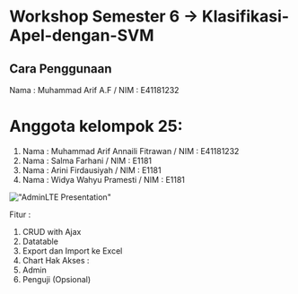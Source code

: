 # Workshop Semester 6 -> Klasifikasi-Apel-dengan-SVM

## Cara Penggunaan
Nama : Muhammad Arif A.F /
NIM  : E41181232

# Anggota kelompok 25:
  1. Nama : Muhammad Arif Annaili Fitrawan / NIM : E41181232
  2. Nama : Salma Farhani / NIM : E1181
  3. Nama : Arini Firdausiyah / NIM : E1181
  4. Nama : Widya Wahyu Pramesti / NIM : E1181

!["AdminLTE Presentation"](https://adminlte.io/AdminLTE3.png "AdminLTE Presentation")

Fitur : 
  1. CRUD with Ajax
  2. Datatable
  3. Export dan Import ke Excel
  4. Chart
Hak Akses :
  1. Admin
  2. Penguji (Opsional)
